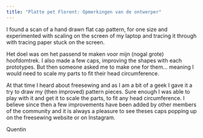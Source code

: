 ```yaml
---
title: "Platte pet Florent: Opmerkingen van de ontwerper"
---
```


I found a scan of a hand drawn flat cap pattern, for one size and experimented with scaling on the screen of my laptop and tracing it through with tracing paper stuck on the screen.

Het doel was om het passend te maken voor mijn (nogal grote) hoofdomtrek. I also made a few caps, improving the shapes with each prototypes. But then someone asked me to make one for them... meaning I would need to scale my parts to fit their head circumference.

At that time I heard about freesewing and as I am a bit of a geek I gave it a try to draw my (then improved) pattern pieces. Sure enough I was able to play with it and get it to scale the parts, to fit any head circumference. I believe since then a few improvements have been added by other members of the community and it is always a pleasure to see theses caps popping up on the freesewing website or on Instagram.

Quentin

